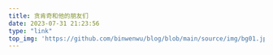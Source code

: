 ```yaml
---
title: 贪肯奇和他的朋友们
date: 2023-07-31 21:23:56
type: "link"
top_img: 'https://github.com/binwenwu/blog/blob/main/source/img/bg01.jpg?raw=true'
---
```

